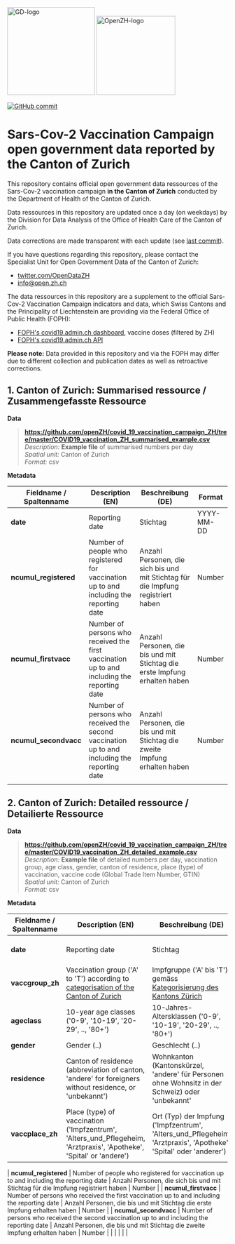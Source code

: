 
<img src="https://github.com/openZH/covid_19/blob/master/gd.png" alt="GD-logo" width="200"/>
<img src="https://github.com/openZH/covid_19/blob/master/statistisches_amt_kt_zh.png" alt="OpenZH-logo" width="180"/>

[![GitHub commit](https://img.shields.io/github/last-commit/openZH/covid_19)](https://github.com/openZH/covid_19_vaccination_campaign_ZH/commits/master)

# Sars-Cov-2 Vaccination Campaign open government data reported by the Canton of Zurich

This repository contains official open government data ressources of the Sars-Cov-2 vaccination campaign __in the Canton of Zurich__ conducted by the Department of Health of the Canton of Zurich.

Data ressources in this repository are updated once a day (on weekdays) by the Division for Data Analysis of the Office of Health Care of the Canton of Zurich.

Data corrections are made transparent with each update (see [last commit](https://github.com/openZH/covid_19_vaccination_campaign_ZH/commits/master)).

If you have questions regarding this repository, please contact the Specialist Unit for Open Government Data of the Canton of Zurich: <br>
- [twitter.com/OpenDataZH](https://twitter.com/OpenDataZH) <br>
- [info@open.zh.ch](mailto:info@open.zh.ch) <br>

The data ressources in this repository are a supplement to the official Sars-Cov-2 Vaccination Campaign indicators and data, which Swiss Cantons and the Principality of Liechtenstein are providing via the Federal Office of Public Health (FOPH): <br>
- [FOPH's covid19.admin.ch dashboard](https://www.covid19.admin.ch/en/epidemiologic/vacc-doses?detGeo=ZH#showDetail), vaccine doses (filtered by ZH) <br>
- [FOPH's covid19.admin.ch API](https://www.covid19.admin.ch/api/data/context) <br>

__Please note:__ Data provided in this repository and via the FOPH may differ due to different collection and publication dates as well as retroactive corrections. <br>


## 1. Canton of Zurich: Summarised ressource / Zusammengefasste Ressource

**Data** <br>

>**https://github.com/openZH/covid_19_vaccination_campaign_ZH/tree/master/COVID19_vaccination_ZH_summarised_example.csv** <br>
>*Description:* __Example file__ of summarised numbers per day <br>
>*Spatial unit:* Canton of Zurich <br>
>*Format:* csv <br>

**Metadata**

| Fieldname / Spaltenname | Description (EN)             | Beschreibung (DE)             | Format     |
|-------------------------|------------------------------|-------------------------------|------------|
| __date__                | Reporting date               | Stichtag                      | YYYY-MM-DD |
| __ncumul_registered__   | Number of people who registered for vaccination up to and including the reporting date | Anzahl Personen, die sich bis und mit Stichtag für die Impfung registriert haben | Number |
| __ncumul_firstvacc__    | Number of persons who received the first vaccination up to and including the reporting date | Anzahl Personen, die bis und mit Stichtag die erste Impfung erhalten haben | Number |
| __ncumul_secondvacc__   | Number of persons who received the second vaccination up to and including the reporting date | Anzahl Personen, die bis und mit Stichtag die zweite Impfung erhalten haben | Number |
|                         |                              |                               |            |


## 2. Canton of Zurich: Detailed ressource / Detailierte Ressource

**Data** <br>

>**https://github.com/openZH/covid_19_vaccination_campaign_ZH/tree/master/COVID19_vaccination_ZH_detailed_example.csv** <br>
>*Description:* __Example file__ of detailed numbers per day, vaccination group, age class, gender, canton of residence, place (type) of vaccination, vaccine code (Global Trade Item Number, GTIN) <br>
>*Spatial unit:* Canton of Zurich <br>
>*Format:* csv <br>

**Metadata**

| Fieldname / Spaltenname | Description (EN)             | Beschreibung (DE)             | Format     |
|-------------------------|------------------------------|-------------------------------|------------|
| __date__                | Reporting date               | Stichtag                      | YYYY-MM-DD |
| __vaccgroup_zh__        | Vaccination group ('A' to 'T') according to [categorisation of the Canton of Zurich](https://www.zh.ch/de/gesundheit/coronavirus/coronavirus-impfung.html#-72400422) | Impfgruppe ('A' bis 'T') gemäss [Kategorisierung des Kantons Zürich](https://www.zh.ch/de/gesundheit/coronavirus/coronavirus-impfung.html#-72400422) | Text |
| __ageclass__            | 10-year age classes ('0-9', '10-19', '20-29', .., '80+') | 10-Jahres-Altersklassen ('0-9', '10-19', '20-29', .., '80+') | Text |
| __gender__              | Gender (..)                  | Geschlecht (..)               | Text       |
| __residence__           | Canton of residence (abbreviation of canton, 'andere' for foreigners without residence, or 'unbekannt') | Wohnkanton (Kantonskürzel, 'andere' für Personen ohne Wohnsitz in der Schweiz) oder 'unbekannt' | Text       |
| __vaccplace_zh__        | Place (type) of vaccination ('Impfzentrum', 'Alters_und_Pflegeheim, 'Arztpraxis', 'Apotheke', 'Spital' or 'andere') | Ort (Typ) der Impfung ('Impfzentrum', 'Alters_und_Pflegeheim, 'Arztpraxis', 'Apotheke', 'Spital' oder 'anderer') | Text       |

| __ncumul_registered__   | Number of people who registered for vaccination up to and including the reporting date | Anzahl Personen, die sich bis und mit Stichtag für die Impfung registriert haben | Number |
| __ncumul_firstvacc__    | Number of persons who received the first vaccination up to and including the reporting date | Anzahl Personen, die bis und mit Stichtag die erste Impfung erhalten haben | Number |
| __ncumul_secondvacc__   | Number of persons who received the second vaccination up to and including the reporting date | Anzahl Personen, die bis und mit Stichtag die zweite Impfung erhalten haben | Number |
|                         |                              |                               |            |
